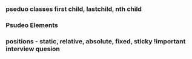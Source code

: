 ### pseduo classes first child, lastchild, nth child
 
### Psudeo Elements




### positions - static, relative, absolute, fixed, sticky  !important interview quesion